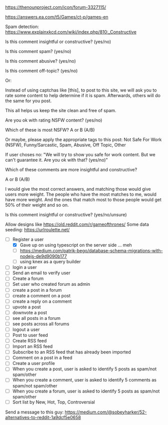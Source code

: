 https://thenounproject.com/icon/forum-3327115/ 

https://answers.ea.com/t5/Games/ct-p/games-en

Spam detection: https://www.explainxkcd.com/wiki/index.php/810:_Constructive

Is this comment insightful or constructive? (yes/no)

Is this comment spam? (yes/no)

Is this comment abusive? (yes/no)

Is this comment off-topic? (yes/no)


Or: 

Instead of using captchas like [this], to post to this site, we will ask you to rate some content to help determine if it is spam. Afterwards, others will do the same for you post.

This all helps us keep the site clean and free of spam.


Are you ok with rating NSFW content? (yes/no) 

Which of these is most NSFW?
A or B  (A/B)

Or maybe, please apply the appropriate tags to this post:
Not Safe For Work (NSFW), Funny/Sarcastic, Spam, Abusive, Off Topic, Other

If user choses no:
"We will try to show you safe for work content. But we can't guarantee it. Are you ok with that? (yes/no)"

Which of these comments are more insightful and constructive? 

A or B  (A/B)

I would give the most correct answers, and matching those would give users more weight. The people who have the most matches to me, would have more weight. And the ones that match most to those people would get 50% of their weight and so on. 

Is this comment insightful or constructive? (yes/no/unsure)





Allow designs like https://old.reddit.com/r/gameofthrones/
Some data seeding: https://urlroulette.net/
- [ ] Register a user
  - [x] Gave up on using typescript on the server side ... meh
  - [ ] https://medium.com/patrik-bego/database-schema-migrations-with-nodejs-de9d9090b177
  - [ ] using knex as a query builder
- [ ] login a user
- [ ] Send an email to verify user
- [ ] Create a forum
- [ ] Set user who created forum as admin
- [ ] create a post in a forum
- [ ] create a comment on a post
- [ ] create a reply on a comment
- [ ] upvote a post
- [ ] downvote a post
- [ ] see all posts in a forum
- [ ] see posts across all forums
- [ ] logout a user
- [ ] Post to user feed
- [ ] Create RSS feed
- [ ] Import an RSS feed
- [ ] Subscribe to an RSS feed that has already been imported
- [ ] Comment on a post in a feed
- [ ] Create a user profile
- [ ] When you create a post, user is asked to identify 5 posts as spam/not spam/other
- [ ] When you create a comment, user is asked to identify 5 comments as spam/not spam/other
- [ ] When you create a forum, user is asked to identify 5 posts as spam/not spam/other
- [ ] Sort list by New, Hot, Top, Controversial

Send a message to this guy: https://medium.com/@sobeyharker/52-alternatives-to-reddit-1a9dcf5e0658